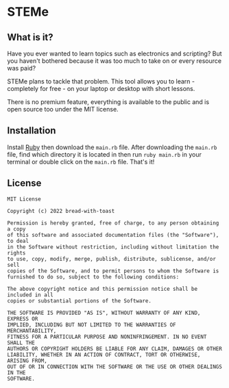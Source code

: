 # STEMe

## What is it?
Have you ever wanted to learn topics such as electronics and scripting? But you haven't bothered because it was too much to take on or every resource was paid?

STEMe plans to tackle that problem. This tool allows you to learn - completely for free - on your laptop or desktop with short lessons. 

There is no premium feature, everything is available to the public and is open source too under the MIT license.


## Installation
Install [Ruby](https://www.ruby-lang.org/en/downloads/) then download the `main.rb` file. After downloading the `main.rb` file, find which directory it is located in then run `ruby main.rb` in your terminal or double click on the `main.rb` file. That's it!

## License
```
MIT License

Copyright (c) 2022 bread-with-toast

Permission is hereby granted, free of charge, to any person obtaining a copy
of this software and associated documentation files (the "Software"), to deal
in the Software without restriction, including without limitation the rights
to use, copy, modify, merge, publish, distribute, sublicense, and/or sell
copies of the Software, and to permit persons to whom the Software is
furnished to do so, subject to the following conditions:

The above copyright notice and this permission notice shall be included in all
copies or substantial portions of the Software.

THE SOFTWARE IS PROVIDED "AS IS", WITHOUT WARRANTY OF ANY KIND, EXPRESS OR
IMPLIED, INCLUDING BUT NOT LIMITED TO THE WARRANTIES OF MERCHANTABILITY,
FITNESS FOR A PARTICULAR PURPOSE AND NONINFRINGEMENT. IN NO EVENT SHALL THE
AUTHORS OR COPYRIGHT HOLDERS BE LIABLE FOR ANY CLAIM, DAMAGES OR OTHER
LIABILITY, WHETHER IN AN ACTION OF CONTRACT, TORT OR OTHERWISE, ARISING FROM,
OUT OF OR IN CONNECTION WITH THE SOFTWARE OR THE USE OR OTHER DEALINGS IN THE
SOFTWARE.
```
